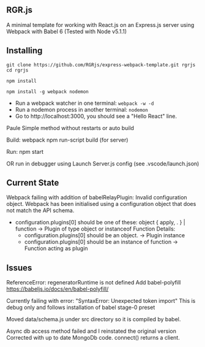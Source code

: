 ## RGR.js

A minimal template for working with React.js on an Express.js server using Webpack with Babel 6 (Tested with Node v5.1.1)

## Installing

```
git clone https://github.com/RGRjs/express-webpack-template.git rgrjs
cd rgrjs

npm install

npm install -g webpack nodemon
```

- Run a webpack watcher in one terminal: `webpack -w -d`
- Run a nodemon process in another terminal: `nodemon`
- Go to http://localhost:3000, you should see a "Hello React" line.


Paule
Simple method without restarts or auto build

Build:
webpack
npm run-script build (for server)

Run:
npm start

OR run in debugger using Launch Server.js config (see .vscode/launch.json)


Current State
-------------
Webpack failing with addition of babelRelayPlugin:
Invalid configuration object. Webpack has been initialised using a configuration
 object that does not match the API schema.
 - configuration.plugins[0] should be one of these:
   object { apply, . } | function
   -> Plugin of type object or instanceof Function
   Details:
    * configuration.plugins[0] should be an object.
      -> Plugin instance
    * configuration.plugins[0] should be an instance of function
      -> Function acting as plugin



Issues
------
ReferenceError: regeneratorRuntime is not defined
Add babel-polyfill
https://babeljs.io/docs/en/babel-polyfill/


Currently failing with error:
"SyntaxError: Unexpected token import"
This is debug only and follows installation of babel stage-0 preset

Moved data/schema.js under src directory so it is compiled by babel.


Async db access method failed and I reinstated the original version
Corrected with up to date MongoDb code. connect() returns a client.


